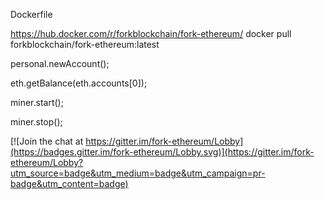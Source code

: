 
Dockerfile

https://hub.docker.com/r/forkblockchain/fork-ethereum/
docker pull forkblockchain/fork-ethereum:latest

personal.newAccount();

eth.getBalance(eth.accounts[0]);

miner.start();

miner.stop();


[![Join the chat at https://gitter.im/fork-ethereum/Lobby](https://badges.gitter.im/fork-ethereum/Lobby.svg)](https://gitter.im/fork-ethereum/Lobby?utm_source=badge&utm_medium=badge&utm_campaign=pr-badge&utm_content=badge)